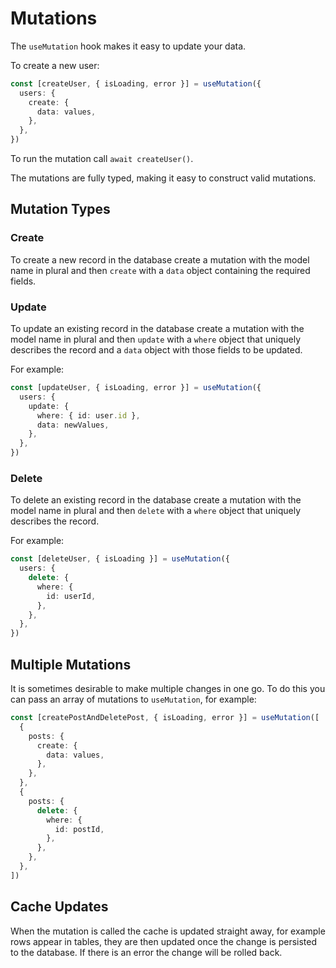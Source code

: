 # Mutations

The `useMutation` hook makes it easy to update your data.

To create a new user:

```typescript
const [createUser, { isLoading, error }] = useMutation({
  users: {
    create: {
      data: values,
    },
  },
})
```

To run the mutation call `await createUser()`.

The mutations are fully typed, making it easy to construct valid mutations.

## Mutation Types

### Create

To create a new record in the database create a mutation with the model name in plural and then `create` with a `data` object containing the required fields.

### Update

To update an existing record in the database create a mutation with the model name in plural and then `update` with a `where` object that uniquely describes the record and a `data` object with those fields to be updated.

For example:

```typescript
const [updateUser, { isLoading, error }] = useMutation({
  users: {
    update: {
      where: { id: user.id },
      data: newValues,
    },
  },
})
```

### Delete

To delete an existing record in the database create a mutation with the model name in plural and then `delete` with a `where` object that uniquely describes the record.

For example:

```typescript
const [deleteUser, { isLoading }] = useMutation({
  users: {
    delete: {
      where: {
        id: userId,
      },
    },
  },
})
```

## Multiple Mutations

It is sometimes desirable to make multiple changes in one go. To do this you can pass an array of mutations to `useMutation`, for example:

```typescript
const [createPostAndDeletePost, { isLoading, error }] = useMutation([
  {
    posts: {
      create: {
        data: values,
      },
    },
  },
  {
    posts: {
      delete: {
        where: {
          id: postId,
        },
      },
    },
  },
])
```

## Cache Updates

When the mutation is called the cache is updated straight away, for example rows appear in tables, they are then updated once the change is persisted to the database. If there is an error the change will be rolled back.
